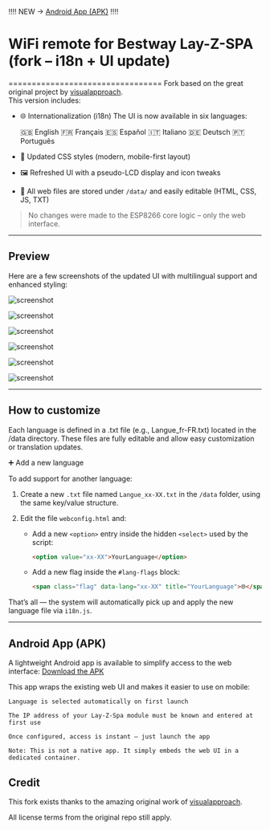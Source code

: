 ‼️‼️ NEW → [Android App (APK)](#android-app-apk) ‼️‼️

# WiFi remote for Bestway Lay-Z-SPA (fork – i18n + UI update)
=================================
Fork based on the great original project by [visualapproach](https://github.com/visualapproach).  
This version includes:

- 🌐 Internationalization (i18n) The UI is now available in six languages:

    🇬🇧 English
    🇫🇷 Français
    🇪🇸 Español
    🇮🇹 Italiano
    🇩🇪 Deutsch
    🇵🇹 Português

- 🎨 Updated CSS styles (modern, mobile-first layout)
- 🖼️ Refreshed UI with a pseudo-LCD display and icon tweaks
- 📁 All web files are stored under `/data/` and easily editable (HTML, CSS, JS, TXT)

> No changes were made to the ESP8266 core logic – only the web interface.

---

## Preview

Here are a few screenshots of the updated UI with multilingual support and enhanced styling:

![screenshot](https://raw.githubusercontent.com/dodemodexter/WiFi-remote-for-Bestway-Lay-Z-SPA/master/Code/Screenshots/05.png)

![screenshot](https://raw.githubusercontent.com/dodemodexter/WiFi-remote-for-Bestway-Lay-Z-SPA/master/Code/Screenshots/01.png)

![screenshot](https://raw.githubusercontent.com/dodemodexter/WiFi-remote-for-Bestway-Lay-Z-SPA/master/Code/Screenshots/02.png)

![screenshot](https://raw.githubusercontent.com/dodemodexter/WiFi-remote-for-Bestway-Lay-Z-SPA/master/Code/Screenshots/03.png)

![screenshot](https://raw.githubusercontent.com/dodemodexter/WiFi-remote-for-Bestway-Lay-Z-SPA/master/Code/Screenshots/04.png)

![screenshot](https://raw.githubusercontent.com/dodemodexter/WiFi-remote-for-Bestway-Lay-Z-SPA/master/Code/Screenshots/06.png)

---

## How to customize

Each language is defined in a .txt file (e.g., Langue_fr-FR.txt) located in the /data directory. These files are fully editable and allow easy customization or translation updates.

➕ Add a new language

To add support for another language:

1. Create a new `.txt` file named `Langue_xx-XX.txt` in the `/data` folder, using the same key/value structure.
2. Edit the file `webconfig.html` and:

   - Add a new `<option>` entry inside the hidden `<select>` used by the script:

     ```html
     <option value="xx-XX">YourLanguage</option>
     ```

   - Add a new flag inside the `#lang-flags` block:

     ```html
     <span class="flag" data-lang="xx-XX" title="YourLanguage">🌐</span>
     ```

That’s all — the system will automatically pick up and apply the new language file via `i18n.js`.

---
## Android App (APK)


A lightweight Android app is available to simplify access to the web interface:
[Download the APK](https://github.com/dodemodexter/WiFi-remote-for-Bestway-Lay-Z-SPA/blob/master/Code/APK/Lay-Z-By-visualapproach.apk)

This app wraps the existing web UI and makes it easier to use on mobile:

    Language is selected automatically on first launch

    The IP address of your Lay-Z-Spa module must be known and entered at first use

    Once configured, access is instant — just launch the app

    Note: This is not a native app. It simply embeds the web UI in a dedicated container.

## Credit

This fork exists thanks to the amazing original work of [visualapproach](https://github.com/visualapproach/WiFi-remote-for-Bestway-Lay-Z-SPA).

All license terms from the original repo still apply.
